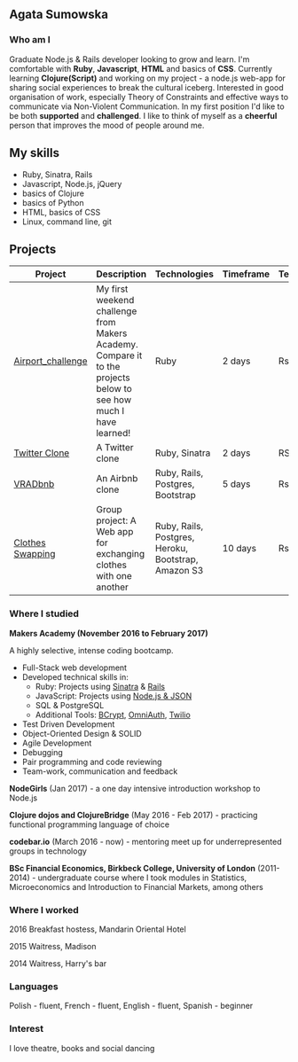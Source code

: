 ## Agata Sumowska

### Who am I

Graduate Node.js & Rails developer looking to grow and learn. I'm comfortable with **Ruby**, **Javascript**, **HTML** and basics of **CSS**. Currently learning **Clojure(Script)** and working on my project - a node.js web-app for sharing social experiences to break the cultural iceberg. Interested in good organisation of work, especially Theory of Constraints and effective ways to communicate via Non-Violent Communication. In my first position I'd like to be both **supported** and **challenged**. I like to think of myself as a **cheerful** person that improves the mood of people around me.

## My skills

- Ruby, Sinatra, Rails
- Javascript, Node.js, jQuery
- basics of Clojure
- basics of Python
- HTML, basics of CSS
- Linux, command line, git

## Projects 
Project | Description | Technologies | Timeframe | Testing
--- | --- | ---  | --- | ---
[Airport_challenge](https://github.com/agata-anastazja/airport_challenge) | My first weekend challenge from Makers Academy. Compare it to the projects below to see how much I have learned!| Ruby | 2 days | Rspec
[Twitter Clone](https://github.com/agata-anastazja/chitter-challenge) | A Twitter clone | Ruby, Sinatra | 2 days | RSpec
[VRADbnb](https://github.com/pelensky/VRADbnb) | An Airbnb clone|Ruby, Rails, Postgres, Bootstrap | 5 days | Rspec
[Clothes Swapping](https://github.com/keomony/clothes_swapping)| Group project: A Web app for exchanging clothes with one another | Ruby, Rails, Postgres, Heroku, Bootstrap, Amazon S3 | 10 days | Rspec 


### Where I studied

**Makers Academy (November 2016 to February 2017)**
  
A highly selective, intense coding bootcamp.  
- Full-Stack web development
- Developed technical skills in:
    - Ruby: Projects using [Sinatra](https://github.com/kwilson541/rps-challenge) & [Rails](https://github.com/kwilson541/instagram-challenge)
    - JavaScript: Projects using [Node.js & JSON](https://github.com/kwilson541/news-app)
    - SQL & PostgreSQL
    - Additional Tools: [BCrypt](https://github.com/agata-anastazja/chitter-challenge), [OmniAuth](https://github.com/agata-anastazja/instagram-challenge), [Twilio](https://github.com/agata-anastazja/takeaway-challenge)
- Test Driven Development
- Object-Oriented Design & SOLID
- Agile Development
- Debugging
- Pair programming and code reviewing
- Team-work, communication and feedback


**NodeGirls** (Jan 2017) - a one day intensive introduction workshop to Node.js

**Clojure dojos and ClojureBridge** (May 2016 - Feb 2017) - practicing functional programming language of choice 

**codebar.io** (March 2016 - now) - mentoring meet up for underrepresented groups in technology

**BSc Financial Economics, Birkbeck College, University of London** (2011-2014) - undergraduate course where I took modules in Statistics, Microeconomics and Introduction to Financial Markets, among others

### Where I worked

2016 Breakfast hostess, Mandarin Oriental Hotel

2015 Waitress, Madison

2014 Waitress, Harry's bar

### Languages

Polish - fluent, French - fluent, English - fluent, Spanish - beginner

### Interest

I love theatre, books and social dancing
